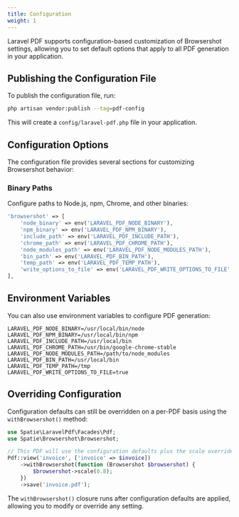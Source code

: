 ```yaml
---
title: Configuration
weight: 1
---
```


Laravel PDF supports configuration-based customization of Browsershot settings, allowing you to set default options that apply to all PDF generation in your application.

## Publishing the Configuration File

To publish the configuration file, run:

```bash
php artisan vendor:publish --tag=pdf-config
```

This will create a `config/laravel-pdf.php` file in your application.

## Configuration Options

The configuration file provides several sections for customizing Browsershot behavior:

### Binary Paths

Configure paths to Node.js, npm, Chrome, and other binaries:

```php
'browsershot' => [
    'node_binary' => env('LARAVEL_PDF_NODE_BINARY'),
    'npm_binary' => env('LARAVEL_PDF_NPM_BINARY'),
    'include_path' => env('LARAVEL_PDF_INCLUDE_PATH'),
    'chrome_path' => env('LARAVEL_PDF_CHROME_PATH'),
    'node_modules_path' => env('LARAVEL_PDF_NODE_MODULES_PATH'),
    'bin_path' => env('LARAVEL_PDF_BIN_PATH'),
    'temp_path' => env('LARAVEL_PDF_TEMP_PATH'),
    'write_options_to_file' => env('LARAVEL_PDF_WRITE_OPTIONS_TO_FILE', false),
],
```


## Environment Variables

You can also use environment variables to configure PDF generation:

```env
LARAVEL_PDF_NODE_BINARY=/usr/local/bin/node
LARAVEL_PDF_NPM_BINARY=/usr/local/bin/npm
LARAVEL_PDF_INCLUDE_PATH=/usr/local/bin
LARAVEL_PDF_CHROME_PATH=/usr/bin/google-chrome-stable
LARAVEL_PDF_NODE_MODULES_PATH=/path/to/node_modules
LARAVEL_PDF_BIN_PATH=/usr/local/bin
LARAVEL_PDF_TEMP_PATH=/tmp
LARAVEL_PDF_WRITE_OPTIONS_TO_FILE=true
```

## Overriding Configuration

Configuration defaults can still be overridden on a per-PDF basis using the `withBrowsershot()` method:

```php
use Spatie\LaravelPdf\Facades\Pdf;
use Spatie\Browsershot\Browsershot;

// This PDF will use the configuration defaults plus the scale override
Pdf::view('invoice', ['invoice' => $invoice])
    ->withBrowsershot(function (Browsershot $browsershot) {
        $browsershot->scale(0.8);
    })
    ->save('invoice.pdf');
```

The `withBrowsershot()` closure runs after configuration defaults are applied, allowing you to modify or override any setting.
